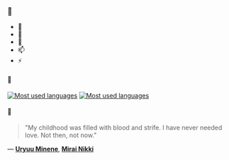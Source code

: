 ### 👋

- 🔭
- 🌱
- 💬
- 📫
- ⚡

#### 🧏

[![Most used languages](https://github-readme-stats-aynah.vercel.app/api/top-langs/?username=aynh&theme=solarized-dark&langs_count=6&layout=compact&hide_title=true)](https://github.com/anuraghazra/github-readme-stats#gh-dark-mode-only)
[![Most used languages](https://github-readme-stats-aynah.vercel.app/api/top-langs/?username=aynh&theme=solarized-light&langs_count=6&layout=compact&hide_title=true)](https://github.com/anuraghazra/github-readme-stats#gh-light-mode-only)

#### 💬

> "My childhood was filled with blood and strife. I have never needed love. Not then, not now."

&mdash; [**Uryuu Minene**](https://myanimelist.net/character.php?q=Uryuu%20Minene&cat=character), [**Mirai Nikki**](https://myanimelist.net/search/all?q=Mirai%20Nikki&cat=all)
